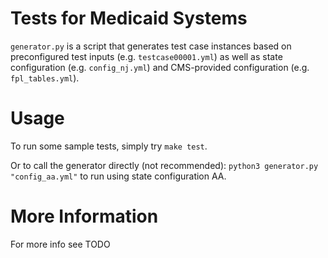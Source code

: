 # Tests for Medicaid Systems
`generator.py` is a script that generates test case instances based on preconfigured test inputs (e.g. `testcase00001.yml`) as well as state configuration (e.g. `config_nj.yml`) and CMS-provided configuration (e.g. `fpl_tables.yml`).

# Usage
To run some sample tests, simply try `make test`.

Or to call the generator directly (not recommended): `python3 generator.py "config_aa.yml"` to run using state configuration AA.

# More Information
For more info see TODO
